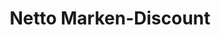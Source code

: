 ---
title: "Netto Marken-Discount"
url: /weissenburg-i-bay/netto-marken-discount/
shop: Supermarkt
---